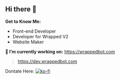 ## Hi there 👋

 **Get to Know Me:**
- Front-end Developer
- Developer for Wrapped V2
- Website Maker

 __🔭 I’m currently working on:__
https://wrappedbot.com
> https://dev.wrappedbot.com

Dontate Here:
[![ko-fi](https://ko-fi.com/img/githubbutton_sm.svg)](https://ko-fi.com/B0B81DG9YT)

<!--
**fireinakage/fireinakage** is a ✨ _special_ ✨ repository because its `README.md` (this file) appears on your GitHub profile.

Here are some ideas to get you started:

- 🔭 I’m currently working on ...
- 🌱 I’m currently learning ...
- 👯 I’m looking to collaborate on ...
- 🤔 I’m looking for help with ...
- 💬 Ask me about ...
- 📫 How to reach me: ...
- 😄 Pronouns: ...
- ⚡ Fun fact: ...
-->
